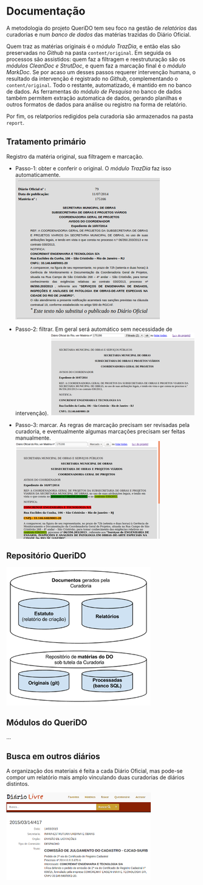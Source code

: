 # Documentação

A metodologia do projeto QueriDO tem seu foco na gestão de *relatórios* das curadorias e num *banco de dados* das matérias trazidas do Diário Oficial.

Quem traz as matérias originais é o *módulo TrazDia*, e então elas são preservadas no *Github* na pasta `content/original`. Em seguida os processos são assistidos:  quem faz a filtragem e reestruturação são os *módulos CleanDoc e StrutDoc*, e quem faz a marcação final é o *módulo MarkDoc*. Se por acaso um desses passos requerer intervenção humana, o resultado da intervenção é registrado no *Github*, complementando o `content/original`. Todo o restante, automatizado, é mantido em no banco de dados. As ferramentas do *módulo de Pesquisa* no banco de dados também permitem extração automatica de dados, gerando planilhas e outros formatos de dados para análise ou registro na forma de relatório.

Por fim, os relatporios redigidos pela curadoria são armazenados na pasta `report`.

## Tratamento primário
Registro da matéria original, sua filtragem e marcação.

* Passo-1: obter e conferir o original. O *módulo TrazDia* faz isso automaticamente.  ![](assets/tela3-original-380px.png)

* Passo-2: filtrar. Em geral será automático sem necessidade de intervenção). ![](assets/tela2-filtrado-380px.png)

* Passo-3: marcar. As regras de marcação precisam ser revisadas pela curadoria, e eventualmente algumas marcações precisam ser feitas manualmente.<br/> ![](assets/tela1v0.1-380px.png)


## Repositório QueriDO

![](assets/repositorios01-380px.png)

## Módulos do QueriDO


...

## Busca em outros diários
A organização dos materiais é feita a cada Diário Oficial, mas pode-se compor um relatório mais amplo vinculando duas curadorias de diários distintos.

![](assets/telaDiarioLivre01-380px.png)


